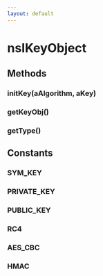 ```yaml
---
layout: default
---
```


# nsIKeyObject #

## Methods ##

### initKey(aAlgorithm, aKey) ###

### getKeyObj() ###

### getType() ###

## Constants ##

### SYM_KEY ###

### PRIVATE_KEY ###

### PUBLIC_KEY ###

### RC4 ###

### AES_CBC ###

### HMAC ###
